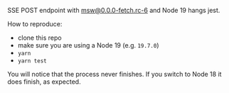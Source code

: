 SSE POST endpoint with msw@0.0.0-fetch.rc-6 and Node 19 hangs jest.

How to reproduce:
- clone this repo
- make sure you are using a Node 19 (e.g. `19.7.0`)
- `yarn`
- `yarn test`

You will notice that the process never finishes. If you switch to Node 18 it does finish, as expected.
